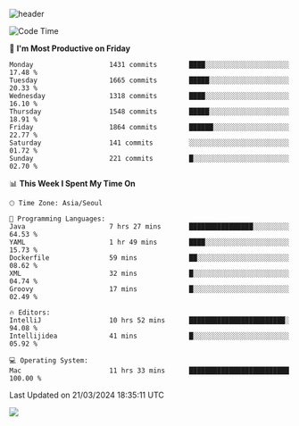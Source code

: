 ![header](https://capsule-render.vercel.app/api?type=Egg&color=timeAuto&height=300&section=header&text=PoPo&fontSize=90&animation=fadeIn)

  <!--START_SECTION:waka-->
![Code Time](http://img.shields.io/badge/Code%20Time-1%2C540%20hrs%2017%20mins-blue)

📅 **I'm Most Productive on Friday** 

```text
Monday                   1431 commits        ████░░░░░░░░░░░░░░░░░░░░░   17.48 % 
Tuesday                  1665 commits        █████░░░░░░░░░░░░░░░░░░░░   20.33 % 
Wednesday                1318 commits        ████░░░░░░░░░░░░░░░░░░░░░   16.10 % 
Thursday                 1548 commits        █████░░░░░░░░░░░░░░░░░░░░   18.91 % 
Friday                   1864 commits        ██████░░░░░░░░░░░░░░░░░░░   22.77 % 
Saturday                 141 commits         ░░░░░░░░░░░░░░░░░░░░░░░░░   01.72 % 
Sunday                   221 commits         █░░░░░░░░░░░░░░░░░░░░░░░░   02.70 % 
```


📊 **This Week I Spent My Time On** 

```text
🕑︎ Time Zone: Asia/Seoul

💬 Programming Languages: 
Java                     7 hrs 27 mins       ████████████████░░░░░░░░░   64.53 % 
YAML                     1 hr 49 mins        ████░░░░░░░░░░░░░░░░░░░░░   15.73 % 
Dockerfile               59 mins             ██░░░░░░░░░░░░░░░░░░░░░░░   08.62 % 
XML                      32 mins             █░░░░░░░░░░░░░░░░░░░░░░░░   04.74 % 
Groovy                   17 mins             █░░░░░░░░░░░░░░░░░░░░░░░░   02.49 % 

🔥 Editors: 
IntelliJ                 10 hrs 52 mins      ████████████████████████░   94.08 % 
Intellijidea             41 mins             █░░░░░░░░░░░░░░░░░░░░░░░░   05.92 % 

💻 Operating System: 
Mac                      11 hrs 33 mins      █████████████████████████   100.00 % 
```


 Last Updated on 21/03/2024 18:35:11 UTC
<!--END_SECTION:waka-->



<img src="https://capsule-render.vercel.app/api?type=Egg&color=timeAuto&height=300&section=footer&text=PoPo&fontSize=90&animation=fadeIn&reversal=true" />
